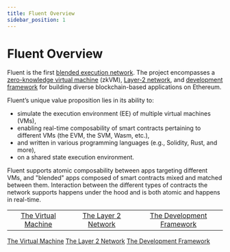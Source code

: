 ```yaml
---
title: Fluent Overview
sidebar_position: 1
---
```


# Fluent Overview

Fluent is the first [blended execution network](https://app.gitbook.com/o/si7slqjslxF3aat1ikyi/s/FC1DMiUuayu0DbwfgkH0/\~/changes/142/introduction/the-fluent-vm). The project encompasses a [zero-knowledge virtual machine](https://app.gitbook.com/o/si7slqjslxF3aat1ikyi/s/FC1DMiUuayu0DbwfgkH0/\~/changes/142/introduction/the-fluent-vm) (zkVM), [Layer-2 network](https://app.gitbook.com/o/si7slqjslxF3aat1ikyi/s/FC1DMiUuayu0DbwfgkH0/\~/changes/142/introduction/the-fluent-l2-network), and [development framework](https://app.gitbook.com/o/si7slqjslxF3aat1ikyi/s/FC1DMiUuayu0DbwfgkH0/\~/changes/142/introduction/the-fluentbase-framework) for building diverse blockchain-based applications on Ethereum.&#x20;

Fluent’s unique value proposition lies in its ability to:

* simulate the execution environment (EE) of multiple virtual machines (VMs),&#x20;
* enabling real-time composability of smart contracts pertaining to different VMs (the EVM, the SVM, Wasm, etc.),
* and written in various programming languages (e.g., Solidity, Rust, and more),&#x20;
* on a shared state execution environment.

Fluent supports atomic composability between apps targeting different VMs, and "blended" apps composed of smart contracts mixed and matched between them. Interaction between the different types of contracts the network supports happens under the hood and is both atomic and happens in real-time.&#x20;

<table data-column-title-hidden data-view="cards">
    <tbody>
        <tr>
            <td align="center">
                <a href="/knowledge-base/the-fluent-vm">The Virtual Machine</a>
            </td>
            <td align="center">
                <a href="/knowledge-base/the-fluent-l2-network">The Layer 2 Network</a>
            </td>
            <td align="center">
                <a href="/knowledge-base/the-fluentbase-framework">The Development Framework</a>
            </td>
        </tr>
    </tbody>
</table>
<div data-view="cards">
    <a href="/knowledge-base/the-fluent-vm">The Virtual Machine</a>
    <a href="/knowledge-base/the-fluent-l2-network">The Layer 2 Network</a>
    <a href="/knowledge-base/the-fluentbase-framework">The Development Framework</a>
</div>
